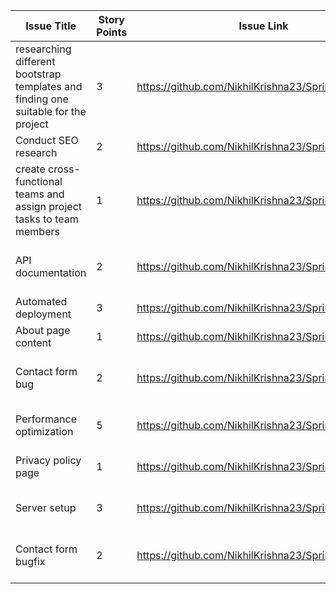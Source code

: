 | Issue Title | Story Points | Issue Link | Status | Assigned To | Assigned On | Completed On | Category | Status Notes |
| --- | --- | --- | --- | --- | --- | --- | --- | --- |
| researching different bootstrap templates and finding one suitable for the project | 3 | https://github.com/NikhilKrishna23/Sprint1/issues/1 | Completed | sassank | 2023-04-01 | - | Feature | found a template |
| Conduct SEO research | 2 | https://github.com/NikhilKrishna23/Sprint1/issues/2 | Completed | Nikhil | 2023-04-02 | - | Feature |  researched on seo |
| create cross-functional teams and assign project tasks to team members | 1 | https://github.com/NikhilKrishna23/Sprint1/issues/3 | Completed | Nikhil | 2023-04-03 | 2023-04-04 | Bug | tasks assigned |
| API documentation | 2 | https://github.com/NikhilKrishna23/Sprint1/issues/4 | In Review | Developer B | 2023-04-04 | - | Docs | Draft documentation submitted for review |
| Automated deployment | 3 | https://github.com/NikhilKrishna23/Sprint1/issues/5 | In Progress | Developer A | 2023-04-05 | - | Devops Task | Setting up CI/CD pipeline |
| About page content | 1 | https://github.com/NikhilKrishna23/Sprint1/issues/6 | Completed | Developer B | 2023-04-06 | 2023-04-07 | Docs | Added content for about page |
| Contact form bug | 2 | https://github.com/NikhilKrishna23/Sprint1/issues/7 | In Progress | Developer A | 2023-04-07 | - | Bug | Investigating issue with form submission |
| Performance optimization | 5 | https://github.com/NikhilKrishna23/Sprint1/issues/8 | In Progress | Developer B | 2023-04-08 | - | Feature | Profiling site and optimizing code |
| Privacy policy page | 1 | https://github.com/NikhilKrishna23/Sprint1/issues/9 | Completed | Developer A | 2023-04-09 | 2023-04-10 | Docs | Added content for privacy policy page |
| Server setup | 3 | https://github.com/NikhilKrishna23/Sprint1/issues/10 | In Review | Developer B | 2023-04-10 | - | Devops Task | Configuring server for deployment |
| Contact form bugfix | 2 | https://github.com/NikhilKrishna23/Sprint1/issues/11 | In Progress | Developer A | 2023-04-11 | - | Bug | Resolving issue with form submission |
